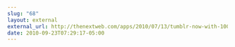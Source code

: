 ```yaml
---
slug: "68"
layout: external
external_url: http://thenextweb.com/apps/2010/07/13/tumblr-now-with-100-more-oauth-support/
date: 2010-09-23T07:29:17-05:00
---
```

